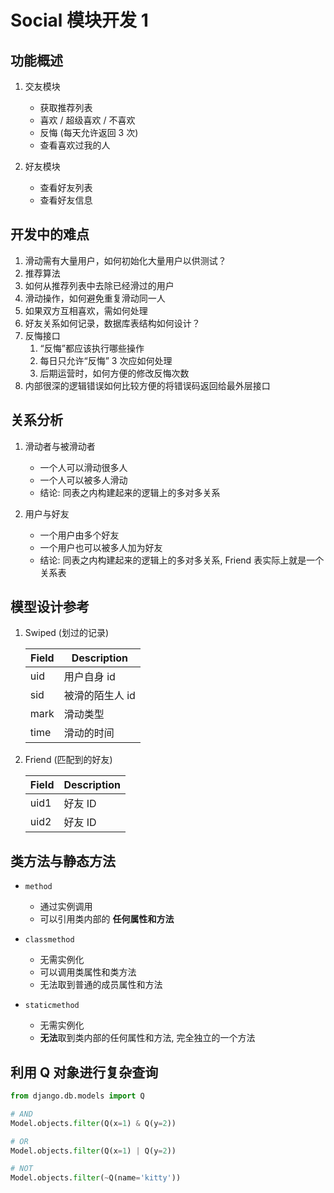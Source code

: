 # Social 模块开发 1


## 功能概述

1. 交友模块
    - 获取推荐列表
    - 喜欢 / 超级喜欢 / 不喜欢
    - 反悔 (每天允许返回 3 次)
    - 查看喜欢过我的人

2. 好友模块
    - 查看好友列表
    - 查看好友信息


## 开发中的难点

1. 滑动需有大量用户，如何初始化大量用户以供测试？
2. 推荐算法
3. 如何从推荐列表中去除已经滑过的用户
4. 滑动操作，如何避免重复滑动同一人
5. 如果双方互相喜欢，需如何处理
6. 好友关系如何记录，数据库表结构如何设计？
7. 反悔接口
    1. “反悔”都应该执行哪些操作
    2. 每日只允许“反悔” 3 次应如何处理
    3. 后期运营时，如何方便的修改反悔次数
8. 内部很深的逻辑错误如何比较方便的将错误码返回给最外层接口


## 关系分析

1. 滑动者与被滑动者
    - 一个人可以滑动很多人
    - 一个人可以被多人滑动
    - 结论: 同表之内构建起来的逻辑上的多对多关系

2. 用户与好友
    - 一个用户由多个好友
    - 一个用户也可以被多人加为好友
    - 结论: 同表之内构建起来的逻辑上的多对多关系, Friend 表实际上就是一个关系表


## 模型设计参考

1. Swiped (划过的记录)

    | Field | Description     |
    | ----- | --------------- |
    | uid   | 用户自身 id     |
    | sid   | 被滑的陌生人 id |
    | mark  | 滑动类型        |
    | time  | 滑动的时间      |

2. Friend (匹配到的好友)

    | Field | Description |
    | ----- | ----------- |
    | uid1  | 好友 ID     |
    | uid2  | 好友 ID     |


## 类方法与静态方法

- `method`

    - 通过实例调用
    - 可以引用类内部的 **任何属性和方法**

- `classmethod`

    - 无需实例化
    - 可以调用类属性和类方法
    - 无法取到普通的成员属性和方法

- `staticmethod`

    - 无需实例化
    - **无法**取到类内部的任何属性和方法, 完全独立的一个方法


## 利用 Q 对象进行复杂查询

```python
from django.db.models import Q

# AND
Model.objects.filter(Q(x=1) & Q(y=2))

# OR
Model.objects.filter(Q(x=1) | Q(y=2))

# NOT
Model.objects.filter(~Q(name='kitty'))
```
